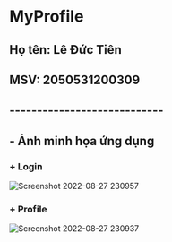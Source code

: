 # MyProfile

## Họ tên: Lê Đức Tiên
## MSV: 2050531200309
## ----------------------------
## - Ảnh minh họa ứng dụng
### + Login
![Screenshot 2022-08-27 230957](https://user-images.githubusercontent.com/86406337/187038694-bd9c1288-6c94-4137-abfc-9fe58819508d.png)
### + Profile
![Screenshot 2022-08-27 230937](https://user-images.githubusercontent.com/86406337/187038712-ec800596-43ce-484c-8818-7e31bf812590.png)

